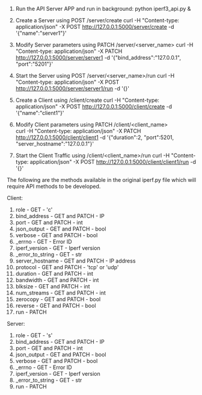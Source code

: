 1. Run the API Server APP and run in background: 
  python iperf3_api.py &

2. Create a Server using POST /server/create
  curl -H "Content-type: application/json" -X POST http://127.0.0.1:5000/server/create -d '{"name":"server1"}'
  
3. Modify Server parameters using PATCH /server/<server_name>
  curl -H "Content-type: application/json" -X PATCH http://127.0.0.1:5000/server/server1 -d '{"bind_address":"127.0.0.1", "port":"5201"}'
  
4. Start the Server using POST /server/<server_name>/run
  curl -H "Content-type: application/json" -X POST http://127.0.0.1:5000/server/server1/run -d '{}'

5. Create a Client using /client/create
  curl -H "Content-type: application/json" -X POST http://127.0.0.1:5000/client/create -d '{"name":"client1"}'

6. Modify Client parameters using PATCH /client/<client_name>  
  curl -H "Content-type: application/json" -X PATCH http://127.0.0.1:5000/client/client1 -d '{"duration":2, "port":5201, "server_hostname":"127.0.0.1"}'
  
7. Start the Client Traffic using /client/<client_name>/run
  curl -H "Content-type: application/json" -X POST http://127.0.0.1:5000/client/client1/run -d '{}'
  
The following are the methods available in the original iperf.py file which will require API methods to be developed.

Client:

1. role - GET - 'c'
2. bind_address - GET and PATCH - IP
3. port - GET and PATCH - int
4. json_output - GET and PATCH - bool
5. verbose - GET and PATCH - bool
6. _errno - GET - Error ID
7. iperf_version - GET - Iperf version
8. _error_to_string - GET - str
9. server_hostname - GET and PATCH - IP address
10. protocol - GET and PATCH - 'tcp' or 'udp'
11. duration - GET and PATCH - int 
12. bandwidth - GET and PATCH - int
13. blksize - GET and PATCH - int
14. num_streams - GET and PATCH - int
15. zerocopy - GET and PATCH - bool
16. reverse - GET and PATCH - bool
17. run - PATCH 

Server:

1. role - GET - 's'
2. bind_address - GET and PATCH - IP
3. port - GET and PATCH - int
4. json_output - GET and PATCH - bool
5. verbose - GET and PATCH - bool
6. _errno - GET - Error ID
7. iperf_version - GET - Iperf version
8. _error_to_string - GET - str
9. run - PATCH
		

